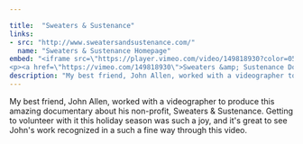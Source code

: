 ```yaml
---

title:  "Sweaters & Sustenance"
links:
- src: "http://www.sweatersandsustenance.com/"
  name: "Sweaters & Sustenance Homepage"
embed: "<iframe src=\"https://player.vimeo.com/video/149818930?color=050000&title=0&byline=0&portrait=0\" width=\"500\" height=\"281\" frameborder=\"0\" webkitallowfullscreen mozallowfullscreen allowfullscreen></iframe>
<p><a href=\"https://vimeo.com/149818930\">Sweaters &amp; Sustenance Documentary Film</a> from <a href=\"https://vimeo.com/97films\">97 Films</a> on <a href=\"https://vimeo.com\">Vimeo</a>.</p>"
description: "My best friend, John Allen, worked with a videographer to produce this amazing documentary about his non-profit, Sweaters & Sustenance."
---
```


My best friend, John Allen, worked with a videographer to produce this amazing documentary about his non-profit, Sweaters & Sustenance. Getting to volunteer with it this holiday season was such a joy, and it's great to see John's work recognized in a such a fine way through this video.
